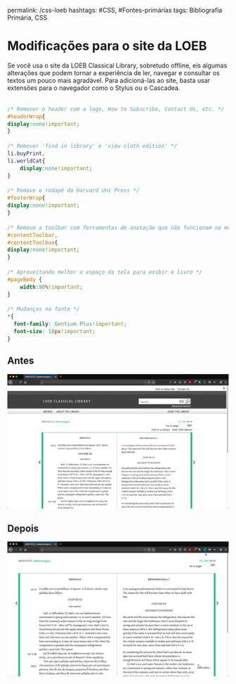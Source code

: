 permalink: /css-loeb
hashtags: #CSS, #Fontes-primárias 
tags: Bibliografia Primária, CSS

# Modificações para o site da LOEB


Se você usa o site da LOEB Classical Library, sobretudo offline, eis algumas alterações que podem tornar a experiência de ler, navegar e consultar os textos um pouco mais agradável. Para adicioná-las ao site, basta usar extensões para o navegador como o Stylus ou o Cascadea.

```css

/* Remover o header com a logo, How to Subscribe, Contact Us, etc. */
#headerWrap{
display:none!important;
}

/* Remover 'find in library' e 'view cloth edition' */
li.buyPrint,
li.worldCat{
	display:none!important;
}

/* Remove o rodapé da Harvard Uni Press */
#footerWrap{
display:none!important;
}

/* Remove a toolbar com ferramentas de anotação que não funcionam no modo offline */
#contentToolbar,
#contentToolbox{	
display:none!important;
}

/* Aproveitando melhor o espaço da tela para exibir o livro */
#pageBody {
	width:90%!important;
}

/* Mudanças na fonte */
*{
  font-family: Gentium Plus!important;  
  font-size: 18px!important;  
}

```

## Antes
![LOEB Antes](./img/loeb1.png)


## Depois
![LOEB Depois](./img/loeb2.png)
